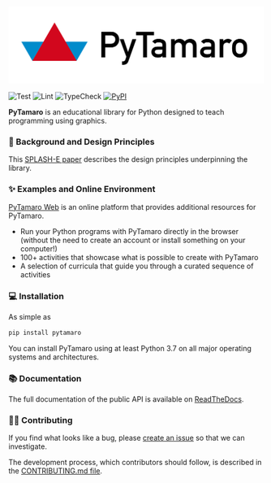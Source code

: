 ![PyTamaro Logo](https://github.com/LuCEresearchlab/pytamaro/raw/main/docs/images/PyTamaro-horizontal-white-bg.png)

![Test](https://github.com/LuCEresearchlab/pytamaro/workflows/Test/badge.svg)
![Lint](https://github.com/LuCEresearchlab/pytamaro/workflows/Lint/badge.svg)
![TypeCheck](https://github.com/LuCEresearchlab/pytamaro/workflows/TypeCheck/badge.svg)
<a href="https://pypi.org/project/pytamaro/">
    <img alt="PyPI" src="https://img.shields.io/pypi/v/pytamaro">
</a>

**PyTamaro** is an educational library for Python designed to teach programming using graphics.

### 📃 Background and Design Principles

This [SPLASH-E paper](https://www.chiodini.org/publications/splashe23-pytamaro.pdf) describes the design principles underpinning the library.

### ✨ Examples and Online Environment

[PyTamaro Web](https://pytamaro.si.usi.ch/) is an online platform that provides additional resources for PyTamaro.

- Run your Python programs with PyTamaro directly in the browser (without the need to create an account or install something on your computer!)
- 100+ activities that showcase what is possible to create with PyTamaro
- A selection of curricula that guide you through a curated sequence of activities

### 💻 Installation

As simple as 
```sh
pip install pytamaro
```

You can install PyTamaro using at least Python 3.7 on all major operating systems and architectures.

### 📚 Documentation

The full documentation of the public API is available on [ReadTheDocs](https://pytamaro.readthedocs.io/).

### 🧑‍💻 Contributing

If you find what looks like a bug, please [create an issue](https://github.com/LuCEresearchlab/pytamaro/issues/new) so that we can investigate.

The development process, which contributors should follow, is described in the [CONTRIBUTING.md file](https://github.com/LuCEresearchlab/pytamaro/blob/main/CONTRIBUTING.md). 
